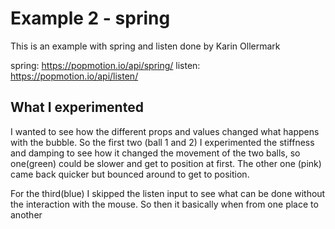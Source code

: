 # Example 2 - spring
This is an example with spring and listen done by Karin Ollermark 

spring: https://popmotion.io/api/spring/
listen: https://popmotion.io/api/listen/

## What I experimented
I wanted to see how the different props and values changed what happens with the bubble. So the first two (ball 1 and 2) I experimented the stiffness and damping to see how it changed the movement of the two balls, so one(green) could be slower and get to position at first. The other one (pink) came back quicker but bounced around to get to position. 

For the third(blue) I skipped the listen input to see what can be done without the interaction with the mouse. So then it basically when from one place to another 